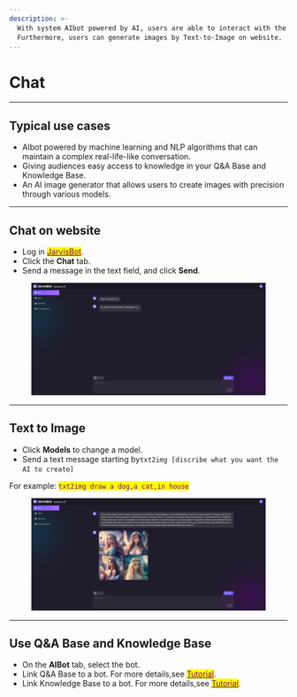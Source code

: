 ```yaml
---
description: >-
  With system AIbot powered by AI, users are able to interact with the chatbot.
  Furthermore, users can generate images by Text-to-Image on website.
---
```


# Chat

***

## Typical use cases

* AIbot powered by machine learning and NLP algorithms that can maintain a complex real-life-like conversation.
* Giving audiences easy access to knowledge in your Q\&A Base and Knowledge Base.
* An AI image generator that allows users to create images with precision through various models.

***

## Chat on website

* Log in [<mark style="color:purple;">JarvisBot</mark>](https://jarvisbot.emchub.ai/).
* Click the **Chat** tab.
* Send a message in the text field, and click **Send**.

<figure><img src="../.gitbook/assets/image (63).png" alt=""><figcaption></figcaption></figure>

***

## Text to Image

* Click **Models** to change a model.
* Send a text message starting by`txt2img [discribe what you want the AI to create]`&#x20;

For example: <mark style="color:purple;">`txt2img draw a dog,a cat,in house`</mark>

<figure><img src="../.gitbook/assets/image (64).png" alt=""><figcaption></figcaption></figure>

***

## Use Q\&A Base and Knowledge Base <a href="#use-knowledge-1" id="use-knowledge-1"></a>

* On the **AIBot** tab, select the bot.
* Link Q\&A Base to a bot. For more details,see [<mark style="color:purple;">Tutorial</mark>](broken-reference).
* Link Knowledge Base to a bot. For more details,see [<mark style="color:purple;">Tutorial</mark>](broken-reference).



